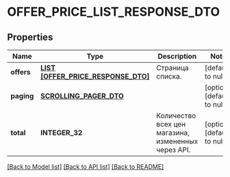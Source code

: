 # OFFER_PRICE_LIST_RESPONSE_DTO

## Properties
Name | Type | Description | Notes
------------ | ------------- | ------------- | -------------
**offers** | [**LIST [OFFER_PRICE_RESPONSE_DTO]**](OfferPriceResponseDTO.md) | Страница списка. | [default to null]
**paging** | [**SCROLLING_PAGER_DTO**](ScrollingPagerDTO.md) |  | [optional] [default to null]
**total** | **INTEGER_32** | Количество всех цен магазина, измененных через API. | [optional] [default to null]

[[Back to Model list]](../README.md#documentation-for-models) [[Back to API list]](../README.md#documentation-for-api-endpoints) [[Back to README]](../README.md)


